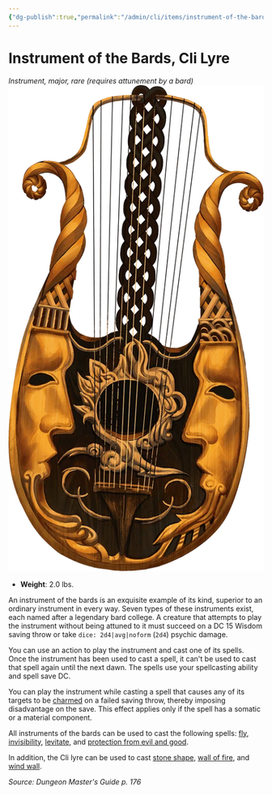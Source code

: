 ```yaml
---
{"dg-publish":true,"permalink":"/admin/cli/items/instrument-of-the-bards-cli-lyre/","tags":["compendium/src/5e/dmg","item/attunement/required","item/gear/instrument","item/rarity/rare","item/tier/major"],"updated":"2025-01-11T15:32:17.598+00:00"}
---
```


# Instrument of the Bards, Cli Lyre
*Instrument, major, rare (requires attunement by a bard)*  
![](https://raw.githubusercontent.com/5etools-mirror-2/5etools-img/main/items/DMG/Instrument%20of%20the%20Bards%2C%20Cli%20Lyre.webp#right)  

- **Weight**: 2.0 lbs.

An instrument of the bards is an exquisite example of its kind, superior to an ordinary instrument in every way. Seven types of these instruments exist, each named after a legendary bard college. A creature that attempts to play the instrument without being attuned to it must succeed on a DC 15 Wisdom saving throw or take `dice: 2d4|avg|noform` (`2d4`) psychic damage.

You can use an action to play the instrument and cast one of its spells. Once the instrument has been used to cast a spell, it can't be used to cast that spell again until the next dawn. The spells use your spellcasting ability and spell save DC.

You can play the instrument while casting a spell that causes any of its targets to be [charmed](/3-Mechanics/CLI/rules/conditions.md#charmed) on a failed saving throw, thereby imposing disadvantage on the save. This effect applies only if the spell has a somatic or a material component.

All instruments of the bards can be used to cast the following spells: [fly](/Admin/CLI/spells/fly.md), [invisibility](/Admin/CLI/spells/invisibility.md), [levitate](/Admin/CLI/spells/levitate.md), and [protection from evil and good](/Admin/CLI/spells/protection-from-evil-and-good.md).

In addition, the Cli lyre can be used to cast [stone shape](/Admin/CLI/spells/stone-shape.md), [wall of fire](/Admin/CLI/spells/wall-of-fire.md), and [wind wall](/Admin/CLI/spells/wind-wall.md).

*Source: Dungeon Master's Guide p. 176*